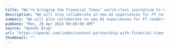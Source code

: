 ```yaml
---
title: "We’re bringing the Financial Times’ world-class journalism to ChatGPT"
description: "We will also collaborate on new AI experiences for FT readers."
summary: "We will also collaborate on new AI experiences for FT readers."
pubDate: "Mon, 29 Apr 2024 00:00:00 GMT"
source: "OpenAI Blog"
url: "https://openai.com/index/content-partnership-with-financial-times"
thumbnail: ""
---
```


